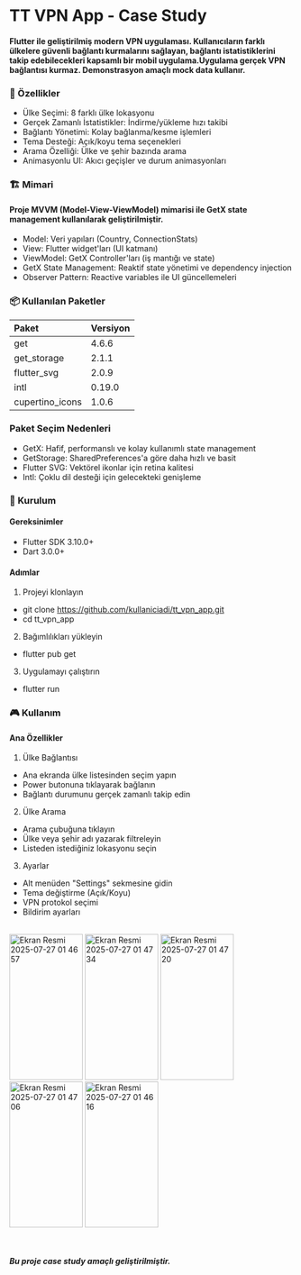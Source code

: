 # TT VPN App - Case Study

#### Flutter ile geliştirilmiş modern VPN uygulaması. Kullanıcıların farklı ülkelere güvenli bağlantı kurmalarını sağlayan, bağlantı istatistiklerini takip edebilecekleri kapsamlı bir mobil uygulama.Uygulama gerçek VPN bağlantısı kurmaz. Demonstrasyon amaçlı mock data kullanır.


### 📱 Özellikler

- Ülke Seçimi: 8 farklı ülke lokasyonu
- Gerçek Zamanlı İstatistikler: İndirme/yükleme hızı takibi
- Bağlantı Yönetimi: Kolay bağlanma/kesme işlemleri
- Tema Desteği: Açık/koyu tema seçenekleri
- Arama Özelliği: Ülke ve şehir bazında arama
- Animasyonlu UI: Akıcı geçişler ve durum animasyonları


### 🏗️ Mimari

#### Proje MVVM (Model-View-ViewModel) mimarisi ile GetX state management kullanılarak geliştirilmiştir.

- Model: Veri yapıları (Country, ConnectionStats)
- View: Flutter widget'ları (UI katmanı)
- ViewModel: GetX Controller'ları (iş mantığı ve state)
- GetX State Management: Reaktif state yönetimi ve dependency injection
- Observer Pattern: Reactive variables ile UI güncellemeleri


### 📦 Kullanılan Paketler

| Paket           | Versiyon |
|:----------------|:---------|
| get             | 4.6.6    |
| get_storage     | 2.1.1    |
| flutter_svg     | 2.0.9    |
| intl            | 0.19.0   |
| cupertino_icons | 1.0.6    |


### Paket Seçim Nedenleri

- GetX: Hafif, performanslı ve kolay kullanımlı state management
- GetStorage: SharedPreferences'a göre daha hızlı ve basit
- Flutter SVG: Vektörel ikonlar için retina kalitesi
- Intl: Çoklu dil desteği için gelecekteki genişleme


### 🚀 Kurulum

#### Gereksinimler

- Flutter SDK 3.10.0+
- Dart 3.0.0+

#### Adımlar

1. Projeyi klonlayın

- git clone https://github.com/kullaniciadi/tt_vpn_app.git
- cd tt_vpn_app

2. Bağımlılıkları yükleyin

- flutter pub get

3. Uygulamayı çalıştırın

- flutter run


### 🎮 Kullanım

#### Ana Özellikler

1. Ülke Bağlantısı

- Ana ekranda ülke listesinden seçim yapın
- Power butonuna tıklayarak bağlanın
- Bağlantı durumunu gerçek zamanlı takip edin


2. Ülke Arama

- Arama çubuğuna tıklayın
- Ülke veya şehir adı yazarak filtreleyin
- Listeden istediğiniz lokasyonu seçin


3. Ayarlar

- Alt menüden "Settings" sekmesine gidin
- Tema değiştirme (Açık/Koyu)
- VPN protokol seçimi
- Bildirim ayarları

<br>

<img width="130" height="259" alt="Ekran Resmi 2025-07-27 01 46 57" src="https://github.com/user-attachments/assets/6050ecf4-68eb-4d82-ab44-76371a0f6976" />
<img width="130" height="259" alt="Ekran Resmi 2025-07-27 01 47 34" src="https://github.com/user-attachments/assets/f020cadf-b7e7-4f38-80ea-bfd846578e1f" />
<img width="130" height="259" alt="Ekran Resmi 2025-07-27 01 47 20" src="https://github.com/user-attachments/assets/ccabd568-2db8-4d1c-b585-bdb5cc4faa5f" />
<img width="130" height="259" alt="Ekran Resmi 2025-07-27 01 47 06" src="https://github.com/user-attachments/assets/704cc82b-c4b8-4a39-af50-d8b08f29d46c" />
<img width="130" height="259" alt="Ekran Resmi 2025-07-27 01 46 16" src="https://github.com/user-attachments/assets/5b62d41c-3759-4c47-b296-fe26d0cbaa64" />

<br><br>
***Bu proje case study amaçlı geliştirilmiştir.***

